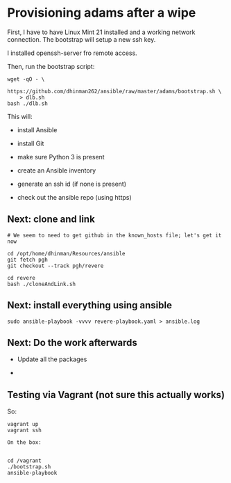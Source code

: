 # Provisioning adams after a wipe

First, I have to have Linux Mint 21 installed and a working network connection. The bootstrap will setup a new ssh key.

I installed openssh-server fro remote access.

Then, run the bootstrap script:

```
wget -qO - \
    https://github.com/dhinman262/ansible/raw/master/adams/bootstrap.sh \
    > dlb.sh
bash ./dlb.sh
```

This will:

- install Ansible

- install Git

- make sure Python 3 is present

- create an Ansible inventory

- generate an ssh id (if none is present)

- check out the ansible repo (using https)

## Next: clone and link

```
# We seem to need to get github in the known_hosts file; let's get it now

cd /opt/home/dhinman/Resources/ansible
git fetch pgh
git checkout --track pgh/revere

cd revere
bash ./cloneAndLink.sh
```

## Next: install everything using ansible
```
sudo ansible-playbook -vvvv revere-playbook.yaml > ansible.log
```

## Next: Do the work afterwards

- Update all the packages

- 
## Testing via Vagrant (not sure this actually works)

So:

```
vagrant up
vagrant ssh

On the box:


cd /vagrant
./bootstrap.sh
ansible-playbook 
```
